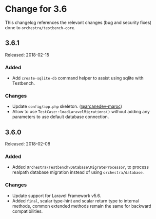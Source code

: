 # Change for 3.6

This changelog references the relevant changes (bug and security fixes) done to `orchestra/testbench-core`.

## 3.6.1

Released: 2018-02-15

### Added

* Add `create-sqlite-db` command helper to assist using sqlite with Testbench.

### Changes

* Update `config/app.php` skeleton. ([@arcanedev-maroc](https://github.com/arcanedev-maroc))
* Allow to use `TestCase::loadLaravelMigrations()` without adding any parameters to use default database connection.

## 3.6.0

Released: 2018-02-08

### Added

* Added `Orchestra\Testbench\Database\MigrateProcessor`, to process realpath database migration instead of using `orchestra/database`.

### Changes

* Update support for Laravel Framework v5.6.
* Added `final`, scalar type-hint and scalar return type to internal methods, common extended methods remain the same for backward compatibilities.
